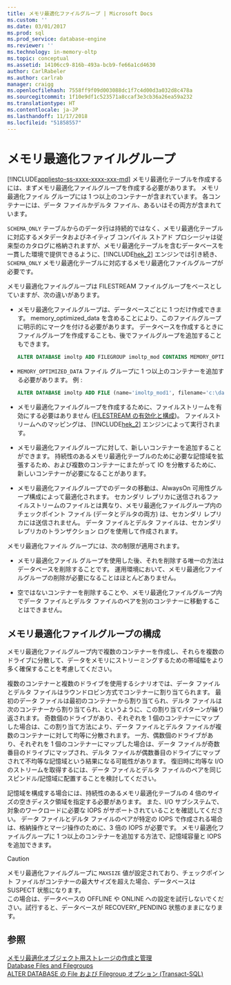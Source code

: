 ```yaml
---
title: メモリ最適化ファイルグループ | Microsoft Docs
ms.custom: ''
ms.date: 03/01/2017
ms.prod: sql
ms.prod_service: database-engine
ms.reviewer: ''
ms.technology: in-memory-oltp
ms.topic: conceptual
ms.assetid: 14106cc9-816b-493a-bcb9-fe66a1cd4630
author: CarlRabeler
ms.author: carlrab
manager: craigg
ms.openlocfilehash: 7558ff9f09d003088dc1f7c4d00d3a032d8c478a
ms.sourcegitcommit: 1f10e9df1c523571a8ccaf3e3cb36a26ea59a232
ms.translationtype: HT
ms.contentlocale: ja-JP
ms.lasthandoff: 11/17/2018
ms.locfileid: "51858557"
---
```

# <a name="the-memory-optimized-filegroup"></a>メモリ最適化ファイルグループ
[!INCLUDE[appliesto-ss-xxxx-xxxx-xxx-md](../../includes/appliesto-ss-xxxx-xxxx-xxx-md.md)]
  メモリ最適化テーブルを作成するには、まずメモリ最適化ファイルグループを作成する必要があります。 メモリ最適化ファイル グループには 1 つ以上のコンテナーが含まれています。 各コンテナーには、データ ファイルかデルタ ファイル、あるいはその両方が含まれています。  
  
 `SCHEMA_ONLY` テーブルからのデータ行は持続的ではなく、メモリ最適化テーブルに対応するメタデータおよびネイティブ コンパイル ストアド プロシージャは従来型のカタログに格納されますが、メモリ最適化テーブルを含むデータベースを一貫した環境で提供できるように、[!INCLUDE[hek_2](../../includes/hek-2-md.md)] エンジンでは引き続き、`SCHEMA_ONLY` メモリ最適化テーブルに対応するメモリ最適化ファイルグループが必要です。  
  
 メモリ最適化ファイルグループは FILESTREAM ファイルグループをベースとしていますが、次の違いがあります。  
  
-   メモリ最適化ファイルグループは、データベースごとに 1 つだけ作成できます。 memory_optimized_data を含めることにより、このファイルグループに明示的にマークを付ける必要があります。 データベースを作成するときにファイルグループを作成することも、後でファイルグループを追加することもできます。  
  
    ```sql  
    ALTER DATABASE imoltp ADD FILEGROUP imoltp_mod CONTAINS MEMORY_OPTIMIZED_DATA  
    ```  
  
-   `MEMORY_OPTIMIZED_DATA` ファイル グループに 1 つ以上のコンテナーを追加する必要があります。 例 :  
  
    ```sql  
    ALTER DATABASE imoltp ADD FILE (name='imoltp_mod1', filename='c:\data\imoltp_mod1') TO FILEGROUP imoltp_mod  
    ```  
  
-   メモリ最適化ファイルグループを作成するために、ファイルストリームを有効にする必要はありません ([FILESTREAM の有効化と構成](../../relational-databases/blob/enable-and-configure-filestream.md))。 ファイルストリームへのマッピングは、 [!INCLUDE[hek_2](../../includes/hek-2-md.md)] エンジンによって実行されます。  
  
-   メモリ最適化ファイルグループに対して、新しいコンテナーを追加することができます。 持続性のあるメモリ最適化テーブルのために必要な記憶域を拡張するため、および複数のコンテナーにまたがって IO を分散するために、新しいコンテナーが必要になることがあります。  
  
-   メモリ最適化ファイルグループでのデータの移動は、AlwaysOn 可用性グループ構成によって最適化されます。 セカンダリ レプリカに送信されるファイルストリームのファイルとは異なり、メモリ最適化ファイルグループ内のチェックポイント ファイル (データとデルタの両方) は、セカンダリ レプリカには送信されません。 データ ファイルとデルタ ファイルは、セカンダリ レプリカのトランザクション ログを使用して作成されます。  
  
メモリ最適化ファイル グループには、次の制限が適用されます。  
  
-   メモリ最適化ファイル グループを使用した後、それを削除する唯一の方法はデータベースを削除することです。 運用環境において、メモリ最適化ファイルグループの削除が必要になることはほとんどありません。  
  
-   空ではないコンテナーを削除することや、メモリ最適化ファイルグループ内でデータ ファイルとデルタ ファイルのペアを別のコンテナーに移動することはできません。    
  
## <a name="configuring-a-memory-optimized-filegroup"></a>メモリ最適化ファイルグループの構成  
メモリ最適化ファイルグループ内で複数のコンテナーを作成し、それらを複数のドライブに分散して、データをメモリにストリーミングするための帯域幅をより多く確保することを考慮してください。 
 
複数のコンテナーと複数のドライブを使用するシナリオでは、データ ファイルとデルタ ファイルはラウンドロビン方式でコンテナーに割り当てられます。 最初のデータ ファイルは最初のコンテナーから割り当てられ、デルタ ファイルは次のコンテナーから割り当てられ、というように、この割り当てパターンが繰り返されます。 奇数個のドライブがあり、それぞれを 1 個のコンテナーにマップした場合は、この割り当て方法により、データ ファイルとデルタ ファイルが複数のコンテナーに対して均等に分散されます。 一方、偶数個のドライブがあり、それぞれを 1 個のコンテナーにマップした場合は、データ ファイルが奇数番目のドライブにマップされ、デルタ ファイルが偶数番目のドライブにマップされて不均等な記憶域という結果になる可能性があります。 復旧時に均等な I/O のストリームを取得するには、データ ファイルとデルタ ファイルのペアを同じスピンドル/記憶域に配置することを検討してください。
  
記憶域を構成する場合には、持続性のあるメモリ最適化テーブルの 4 倍のサイズの空きディスク領域を指定する必要があります。 また、I/O サブシステムで、対象のワークロードに必要な IOPS がサポートされていることを確認してください。 データ ファイルとデルタ ファイルのペアが特定の IOPS で作成される場合は、格納操作とマージ操作のために、3 倍の IOPS が必要です。 メモリ最適化ファイルグループに 1 つ以上のコンテナーを追加する方法で、記憶域容量と IOPS を追加できます。  
 
> [!CAUTION]
> メモリ最適化ファイルグループに `MAXSIZE` 値が設定されており、チェックポイント ファイルがコンテナーの最大サイズを超えた場合、データベースは SUSPECT 状態になります。   
> この場合は、データベースの OFFLINE や ONLINE への設定を試行しないでください。試行すると、データベースが RECOVERY_PENDING 状態のままになります。
  
## <a name="see-also"></a>参照  
[メモリ最適化オブジェクト用ストレージの作成と管理](../../relational-databases/in-memory-oltp/creating-and-managing-storage-for-memory-optimized-objects.md)  
[Database Files and Filegroups](../../relational-databases/databases/database-files-and-filegroups.md)    
[ALTER DATABASE の File および Filegroup オプション (Transact-SQL)](../../t-sql/statements/alter-database-transact-sql-file-and-filegroup-options.md) 

